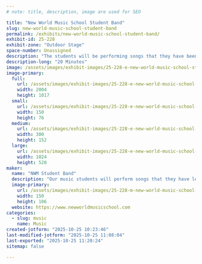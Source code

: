```yaml
---
# note: title, description, image are used for SEO

title: "New World Music School Student Band"
slug: new-world-music-school-student-band
permalink: /exhibits/new-world-music-school-student-band/
exhibit-id: 25-228
exhibit-zone: "Outdoor Stage"
space-number: Unassigned
description: "The students will be performing songs that they have been working on during the school year."
description-long: "20 Minutes"
image: /assets/images/exhibit-images/25-228-e-new-world-music-school-student-band-screenshot-2025-10-25-at-10-14-22-am-2772-300x152.png
image-primary: 
  full:
    url: /assets/images/exhibit-images/25-228-e-new-world-music-school-student-band-screenshot-2025-10-25-at-10-14-22-am-2772-full.png
    width: 2004
    height: 1017
  small:
    url: /assets/images/exhibit-images/25-228-e-new-world-music-school-student-band-screenshot-2025-10-25-at-10-14-22-am-2772-150x76.png
    width: 150
    height: 76
  medium:
    url: /assets/images/exhibit-images/25-228-e-new-world-music-school-student-band-screenshot-2025-10-25-at-10-14-22-am-2772-300x152.png
    width: 300
    height: 152
  large:
    url: /assets/images/exhibit-images/25-228-e-new-world-music-school-student-band-screenshot-2025-10-25-at-10-14-22-am-2772-1024x520.png
    width: 1024
    height: 520
maker: 
  name: "NWM Student Band"
  description: "Our music students will perform songs that they have learned throughout the year. They have been taking music lessons at New World Music School of Orlando for a couple of years."
  image-primary:
    url: /assets/images/exhibit-images/25-228-m-new-world-music-school-student-band-transparent-logo-copy-2-copy-3773-300x211.JPEG
    width: 150
    height: 106
  website: https://www.newworldmusicschool.com
categories: 
  - slug: music
    name: Music
created-jotform: "2025-10-25 10:23:46"
last-modified-jotform: "2025-10-25 11:08:04"
last-exported: "2025-10-25 11:20:24"
sitemap: false

---
```

